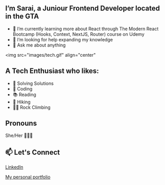<!-- # <img src="https://github.com/TheDudeThatCode/TheDudeThatCode/blob/master/Assets/Hi.gif" width="29px"> Hello world!&nbsp;<img src="https://github.com/TheDudeThatCode/TheDudeThatCode/blob/master/Assets/Earth.gif" width="24px"> -->

<!--
 style="width: 100%" /> -->
<h2>I’m Sarai, a Juniour Frontend Developer located in the GTA </h2>

<ul>
<li>🌱 I’m currently learning more about React through The Modern React Bootcamp (Hooks, Context, NextJS, Router) course on Udemy</li>
<li>🤔 I’m looking for help expanding my knowledge</li>
<li>💬 Ask me about anything</li>
</ul>

<img src="images/tech.gif" align="center"

<h2>A Tech Enthusiast who likes:</h2>
<ul>
<li>💭 Solving Solutions </li>
<li>👾 Coding</li>
<li>📚 Reading</li>
<li>🥾 Hiking</li>
<li>🧗🏽‍ Rock Climbing</li>
</ul>

<h2>Pronouns</h2>
She/Her 👩🏽‍💻

<h2>📫 Let's Connect</h2>

[LinkedIn](https://www.linkedin.com/in/sarai-flores/)

[My personal portfolio](https://saraiflores.ca)

<!---
saraiflo/saraiflo is a ✨ special ✨ repository because its `README.md` (this file) appears on your GitHub profile.
You can click the Preview link to take a look at your changes.
--->
